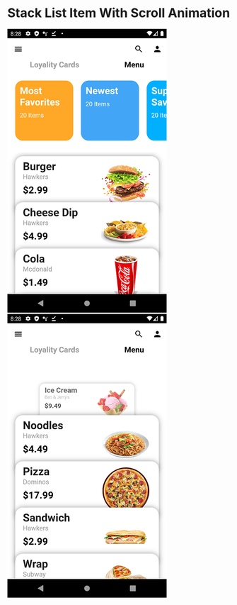 # Stack List Item With Scroll Animation

![](screenshot/Stack-List-Item1.png)
![](screenshot/Stack-List-Item2.png)


